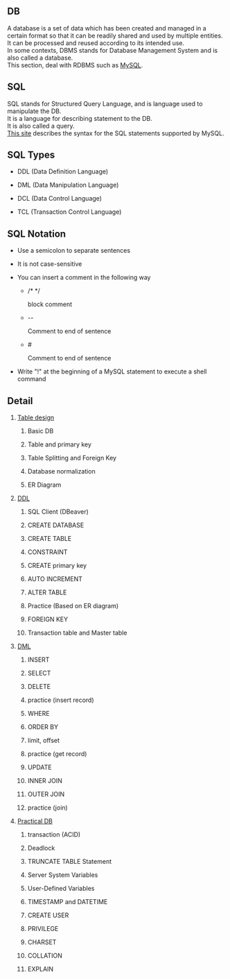 ## DB

A database is a set of data which has been created and managed in a certain format so that it can be readily shared and used by multiple entities.  
It can be processed and reused according to its intended use.  
In some contexts, DBMS stands for Database Management System and is also called a database.  
This section, deal with RDBMS such as [MySQL](https://dev.mysql.com/doc/).

## SQL

SQL stands for Structured Query Language, and is language used to manipulate the DB.  
It is a language for describing statement to the DB.  
It is also called a query.  
[This site](https://dev.mysql.com/doc/refman/8.0/en/sql-statements.html) describes the syntax for the SQL statements supported by MySQL.

## SQL Types

- DDL (Data Definition Language)

- DML (Data Manipulation Language)

- DCL (Data Control Language)

- TCL (Transaction Control Language)

## SQL Notation

- Use a semicolon to separate sentences

- It is not case-sensitive

- You can insert a comment in the following way

	- /*  */

		block comment

	- \--

		Comment to end of sentence

	- \#

		Comment to end of sentence

- Write "\!" at the beginning of a MySQL statement to execute a shell command

## Detail

1. [Table design](https://github.com/takyu/knowledge/tree/main/Basic_DB/01)

	1. Basic DB

	2. Table and primary key

	3. Table Splitting and Foreign Key

	4. Database normalization

	5. ER Diagram

2. [DDL](https://github.com/takyu/knowledge/tree/main/Basic_DB/02)

	1. SQL Client (DBeaver)

	2. CREATE DATABASE

	3. CREATE TABLE

	4. CONSTRAINT

	5. CREATE primary key

	6. AUTO INCREMENT

	7. ALTER TABLE

	8. Practice (Based on ER diagram)

	9. FOREIGN KEY

	10. Transaction table and Master table

3. [DML](https://github.com/takyu/knowledge/tree/main/Basic_DB/03)

	1. INSERT

	2. SELECT

	3. DELETE

	4. practice (insert record)

	5. WHERE

	6. ORDER BY

	7. limit, offset

	8. practice (get record)

	9. UPDATE

	10. INNER JOIN

	11. OUTER JOIN

	12. practice (join)

4. [Practical DB](https://github.com/takyu/knowledge/tree/main/Basic_DB/04)

	1. transaction (ACID)

	2. Deadlock

	3. TRUNCATE TABLE Statement

	4. Server System Variables

	5. User-Defined Variables

	6. TIMESTAMP and DATETIME

	7. CREATE USER

	8. PRIVILEGE

	9. CHARSET

	10. COLLATION

	11. EXPLAIN
